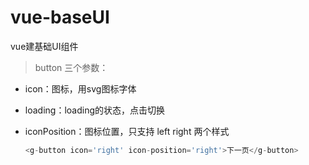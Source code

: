# vue-baseUI
vue建基础UI组件

>  button 三个参数：

- icon：图标，用svg图标字体

- loading：loading的状态，点击切换

- iconPosition：图标位置，只支持 left  right 两个样式

  ```javascript
  <g-button icon='right' icon-position='right'>下一页</g-button>
  ```

  